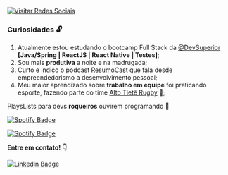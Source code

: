 <a href="https://linktr.ee/biacoelho"><img src="https://i.imgur.com/Q6jYDIR.png" title="Visitar Redes Sociais" /></a>


### Curiosidades :unlock:


1. Atualmente estou estudando o bootcamp Full Stack da [@DevSuperior](https://github.com/devsuperior) **[Java/Spring | ReactJS | React Native | Testes]**;
2. Sou mais **produtiva** a noite e na madrugada;
3. Curto e indico o podcast [ResumoCast](https://www.resumocast.com.br) que fala desde empreendedorismo a desenvolvimento pessoal;
4. Meu maior aprendizado sobre **trabalho em equipe** foi praticando esporte, fazendo parte do time [Alto Tietê Rugby](https://www.instagram.com/altotieterugby) 🏉;


PlaysLists para devs **roqueiros** ouvirem programando :metal:

[![Spotify Badge](https://img.shields.io/badge/Instrumental%20Madness-Spotify-sucess)](https://open.spotify.com/playlist/37i9dQZF1DWUk47CLxI4Uo?si=KC8xEY-XQ52UUYx0iqBcFA)


[![Spotify Badge](https://img.shields.io/badge/Vampire%20Party-Spotify-sucess)](https://open.spotify.com/playlist/16aetRuek20SdGN5L8Gi41?si=Vf5jJ0KeQT-KBj86O0kKYA)

**Entre em contato!** :point_down:

[![Linkedin Badge](https://img.shields.io/badge/-LinkedIn-blue?style=for-the-badge&logo=Linkedin&logoColor=white&link=https://www.linkedin.com/in/biacoelho)](https://www.linkedin.com/in/biacoelho)
